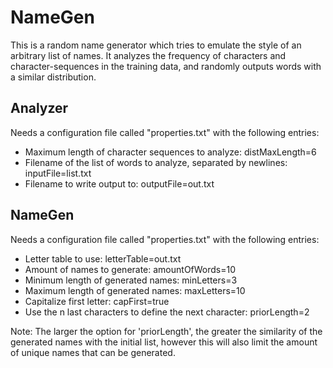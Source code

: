# NameGen

This is a random name generator which tries to emulate the style of an arbitrary list of names. It analyzes the frequency of characters and character-sequences in the training data, and randomly outputs words with a similar distribution.

## Analyzer
Needs a configuration file called "properties.txt" with the following entries:
 - Maximum length of character sequences to analyze: distMaxLength=6
 - Filename of the list of words to analyze, separated by newlines: inputFile=list.txt
 - Filename to write output to: outputFile=out.txt
 
## NameGen
Needs a configuration file called "properties.txt" with the following entries:
 - Letter table to use: letterTable=out.txt
 - Amount of names to generate: amountOfWords=10
 - Minimum length of generated names: minLetters=3
 - Maximum length of generated names: maxLetters=10
 - Capitalize first letter: capFirst=true
 - Use the n last characters to define the next character: priorLength=2

Note: The larger the option for 'priorLength', the greater the similarity of the generated names with the initial list, however this will also limit the amount of unique names that can be generated.
